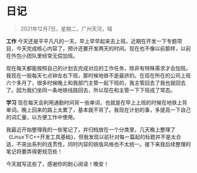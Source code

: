 # 日记

> 2021年12月7日，星期二，广州天河，晴

**工作**
今天还是平平凡凡的一天，早上早早起来去上班。近期在开发一下专题项目，今天完成核心内容了，预计还要开发两天的时间。现在也不像以前那样，以前在外包小团队里经常无偿加班。

现在每天都能按照自己的计划去完成对应的工作任务，除非有特殊需求才会加班。我现在一般每天七点钟左右下班，那时候地铁不是最挤的。在现在所在的公司上班六个多月了，很多时候晚上和我部门主管一起下班的，我主管回去了我也就回去了。因为我们坐同一条地铁线路回去，所以现在和主管一下下班成了常态。

**学习**
现在每天会利用通勤时间背一些单词，也就是在早上上班的时候在地铁上背单词。晚上回来的路上太累了，基本就不背了。我现在计划的事，多提高一下自己的词汇量，以方便工作中使用。

我最近开始整理我的一些笔记了，并归档放在一个分类里，几天晚上整理了《Linux下C++开发工具基础》，但我发现以前针对每一篇起的标题并不是太合适，不突出系列的连贯性，同时内容的排版风格也不太统一。接下来我后续整理的笔记将要弄得更规范些！

今天就写这些了，感谢你的耐心阅读！晚安！
